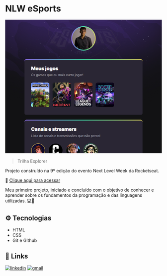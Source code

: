 # NLW eSports

![preview](./github/preview.png)

> Trilha Explorer

Projeto construído na 9º edição do evento Next Level Week da Rocketseat.

🔗 [Clique aqui para acessar](https://pedrohenriquecoppola.github.io/nlw-esports-explorer/)

Meu primeiro projeto, iniciado e concluído com o objetivo de conhecer e aprender sobre os fundamentos da programação e das linguagens utilizadas. 💻💙

## ⚙️ Tecnologias
- HTML
- CSS
- Git e Github

## 🔗 Links

[![linkedin](https://img.shields.io/badge/linkedin-0A66C2?style=for-the-badge&logo=linkedin&logoColor=white)](https://www.linkedin.com/)
[![gmail](https://img.shields.io/badge/gmail-CB2121?style=for-the-badge&logo=gmail&logoColor=white)](https://twitter.com/)

